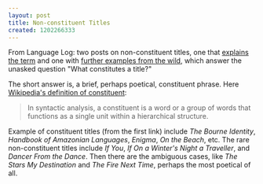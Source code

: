 ```yaml
---
layout: post
title: Non-constituent Titles
created: 1202266333
---
```

From Language Log:  two posts on non-constituent titles, one that [explains the term](http://itre.cis.upenn.edu/~myl/languagelog/archives/005333.html) and one with [further examples from the wild](http://itre.cis.upenn.edu/~myl/languagelog/archives/005334.html), which answer the unasked question "What constitutes a title?"  

The short answer is, a brief, perhaps poetical, constituent phrase.  <!--break--> Here [Wikipedia's definition of constituent](http://en.wikipedia.org/wiki/Constituent_%28linguistics%29):

> In syntactic analysis, a constituent is a word or a group of words that functions as a single unit within a hierarchical structure.

Example of constituent titles (from the first link) include *The Bourne Identity*, *Handbook of Amazonian Languages*, *Enigma*, *On the Beach*, etc.  The rare non-constituent titles include *If You*, *If On a Winter's Night a Traveller*, and *Dancer From the Dance*.  Then there are the ambiguous cases, like *The Stars My Destination* and *The Fire Next Time*, perhaps the most poetical of all.


